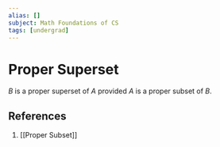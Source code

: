 ```yaml
---
alias: []
subject: Math Foundations of CS
tags: [undergrad]
---
```

# Proper Superset


$B$ is a proper superset of $A$ provided $A$ is a proper subset of $B$.

## References
1. [[Proper Subset]]